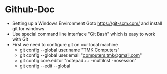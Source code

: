 # Github-Doc
*  Setting up a Windows Environment
Goto https://git-scm.com/ and install git for windows
* Use special command line interface "Git Bash" which is easy to work with Git
 * First we need to configure git on our local machine
    * git config --global user.name "TMK Computers"
    * git config --global user.email "computers.tmk@gmail.com"
    * git config core.editor "notepad++ -multiInst -nosession"
    * git config --edit --global
